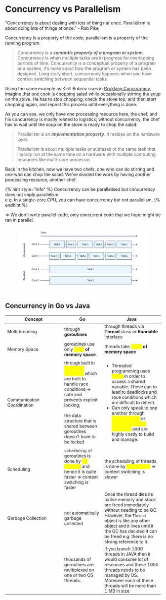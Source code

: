 # Concurrency vs Parallelism

“Concurrency is about dealing with lots of things at once. Parallelism is about doing lots of things at once.” - Rob Pike

Concurrency is a property of the code; parallelism is a property of the running program.

> Concurrency is a _**semantic property of a program or system**_.  Concurrency is when multiple tasks are in progress for overlapping periods of time. Concurrency is a conceptual property of a program or a system, it’s more about how the program or system has been designed. Long story short, concurrency happens when you have context switching between sequential tasks.

Using the same example as Kirill Bobrov uses in [Grokking Concurrency](https://www.manning.com/books/grokking-concurrency), imagine that one cook is chopping salad while occasionally stirring the soup on the stove. He has to stop chopping, check the stove top, and then start chopping again, and repeat this process until everything is done.

As you can see, we only have one processing resource here, the chef, and his concurrency is mostly related to logistics; without concurrency, the chef has to wait until the soup on the stove is ready to chop the salad.

> Parallelism is an _**implementation property**_. It resides on the hardware layer.
>
> Parallelism is about multiple tasks or subtasks of the same task that literally run at the same time on a hardware with multiple computing resources like multi-core processor.

Back in the kitchen, now we have two chefs, one who can do stirring and one who can chop the salad. We’ve divided the work by having another processing resource, another chef.

{% hint style="info" %}
Concurrency can be parallelised but concurrency does not imply parallelism.\
e.g. In a single-core CPU, you can have concurrency but not parallelism.
{% endhint %}

\=> We don't write parallel code, only concurrent code that we hope might be ran in parallel.

<figure><img src="../.gitbook/assets/image (4) (1).png" alt=""><figcaption></figcaption></figure>

## Concurrency in Go vs Java

<table><thead><tr><th width="170.33333333333331">Concept</th><th>Go</th><th>Java</th></tr></thead><tbody><tr><td>Multithreading</td><td>through <strong>goroutines</strong></td><td>through threads via <strong>Thread</strong> class or <strong>Runnable</strong> interface</td></tr><tr><td>Memory Space</td><td>goroutines use only <mark style="color:yellow;"><strong>2 KB</strong></mark><strong> of memory space</strong>.</td><td>threads take <mark style="color:yellow;"><strong>2 MB</strong></mark><strong> of memory space</strong></td></tr><tr><td>Communication Coordination</td><td>through built in <mark style="color:yellow;"><strong>primivate channels</strong></mark> which are built to handle race conditions => safe and prevents explicit locking; <br><br>the data structure that is shared between goroutines doesn't have to be locked</td><td><ul><li>Threaded programming uses <mark style="color:yellow;"><strong>locks</strong></mark> in order to access a shared variable. These can to lead to deadlocks and race conditions which are difficult to detect.</li><li>Can only speak to one another through <mark style="color:yellow;"><strong>return values</strong></mark> or <mark style="color:yellow;"><strong>shared (volatile) variables</strong></mark> and are highly costly to build and manage.</li></ul></td></tr><tr><td>Scheduling </td><td>scheduling of goroutines is done by <mark style="color:yellow;"><strong>go runtime</strong></mark> and hence it is quite faster => context switching is faster</td><td>the scheduling of threads is done by <mark style="color:yellow;"><strong>OS runtime</strong></mark> => context switching is slower</td></tr><tr><td>Garbage Collection</td><td>not automatically garbage collected</td><td>Once the thread dies its native memory and stack are freed immediately without needing to be GC. However, the <code>Thread</code> object is like any other object and it lives until it the GC has decided it can be freed e.g. there is no strong reference to it.</td></tr><tr><td></td><td>thousands of goroutines are multiplexed on one or two OS threads.</td><td>if you launch 1000 threads in JAVA then it would consume lot of resources and these 1000 threads needs to be managed by OS. Moreover each of these threads will be more than 1 MB in size</td></tr></tbody></table>

